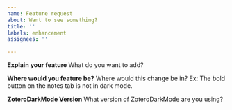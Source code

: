 ```yaml
---
name: Feature request
about: Want to see something?
title: ''
labels: enhancement
assignees: ''

---
```


**Explain your feature**
What do you want to add?

**Where would you feature be?**
Where would this change be in? Ex: The bold button on the notes tab is not in dark mode.

**ZoteroDarkMode Version**
What version of ZoteroDarkMode are you using?
